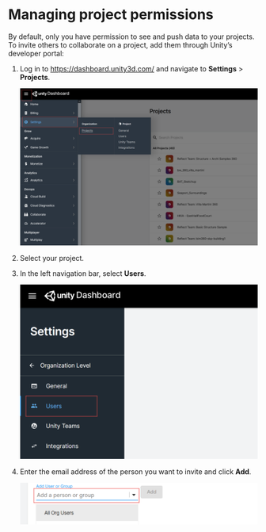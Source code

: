 # Managing project permissions

By default, only you have permission to see and push data to your projects. To invite others to collaborate on a project, add them through Unity’s developer portal:

1. Log in to https://dashboard.unity3d.com/ and navigate to **Settings** > **Projects**.

   ![Project dashboard](images/1.4/NewDashboard.png)

2. Select your project.
3. In the left navigation bar, select **Users**.

   ![Dashboard settings](images/1.4/DashboardUsers.png)

4. Enter the email address of the person you want to invite and click **Add**.

   ![Dashboard settings](images/1.4/AddUser.png)

<!--
5. By default, Unity will assign a Unity Teams seat to users you invite. If you do not want to assign them a seat, deselect this option:

   ![Deselect seat assignment](images/ReflectDeselectSeat.png)

    If the users you invite will use Reflect with the Unity Editor, they must be assigned a Unity Pro license.

6. Click **Add**.
-->
